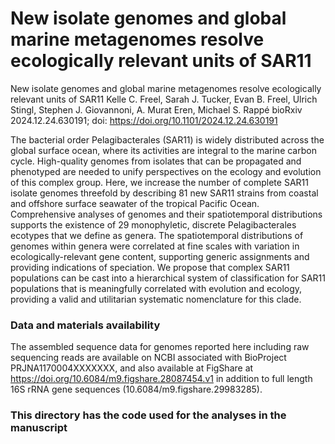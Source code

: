 
# New isolate genomes and global marine metagenomes resolve ecologically relevant units of SAR11


New isolate genomes and global marine metagenomes resolve ecologically relevant units of SAR11
Kelle C. Freel, Sarah J. Tucker, Evan B. Freel, Ulrich Stingl, Stephen J. Giovannoni, A. Murat Eren, Michael S. Rappé
bioRxiv 2024.12.24.630191; doi: https://doi.org/10.1101/2024.12.24.630191

The bacterial order Pelagibacterales (SAR11) is widely distributed across the global surface ocean, where its activities are integral to the marine carbon cycle. High-quality genomes from isolates that can be propagated and phenotyped are needed to unify perspectives on the ecology and evolution of this complex group. Here, we increase the number of complete SAR11 isolate genomes threefold by describing 81 new SAR11 strains from coastal and offshore surface seawater of the tropical Pacific Ocean. Comprehensive analyses of genomes and their spatiotemporal distributions supports the existence of 29 monophyletic, discrete Pelagibacterales ecotypes that we define as genera. The spatiotemporal distributions of genomes within genera were correlated at fine scales with variation in ecologically-relevant gene content, supporting generic assignments and providing indications of speciation. We propose that complex SAR11 populations can be cast into a hierarchical system of classification for SAR11 populations that is meaningfully correlated with evolution and ecology, providing a valid and utilitarian systematic nomenclature for this clade.


### Data and materials availability
The assembled sequence data for genomes reported here including raw sequencing reads are available on NCBI associated with BioProject PRJNA1170004XXXXXXX, and also available at FigShare at https://doi.org/10.6084/m9.figshare.28087454.v1 in addition to full length 16S rRNA gene sequences (10.6084/m9.figshare.29983285).


### This directory has the code used for the analyses in the manuscript 
